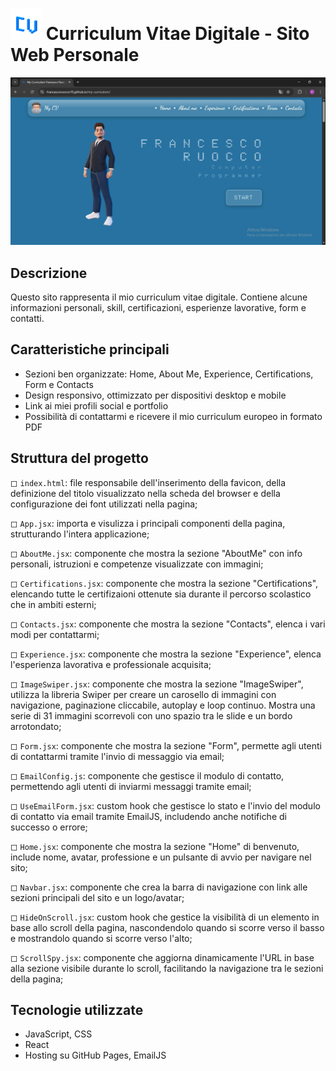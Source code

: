 # <img src="./image/Logo_favicon.png" alt="logo del sito" width="50" height="50" /> Curriculum Vitae Digitale - Sito Web Personale

![Anteprima della homepage](Homepage.JPG)

## Descrizione
Questo sito rappresenta il mio curriculum vitae digitale. Contiene alcune informazioni personali, skill, certificazioni, esperienze lavorative, form e contatti. 

## Caratteristiche principali
- Sezioni ben organizzate: Home, About Me, Experience, Certifications, Form e Contacts
- Design responsivo, ottimizzato per dispositivi desktop e mobile
- Link ai miei profili social e portfolio
- Possibilità di contattarmi e ricevere il mio curriculum europeo in formato PDF

## Struttura del progetto
◻ `index.html`: file responsabile dell'inserimento della favicon, della definizione del titolo visualizzato nella scheda del browser e della configurazione dei font utilizzati nella pagina;

◻ `App.jsx`: importa e visulizza i principali componenti della pagina, strutturando l'intera applicazione;

◻ `AboutMe.jsx`: componente che mostra la sezione "AboutMe" con info personali, istruzioni e competenze visualizzate con immagini;

◻ `Certifications.jsx`: componente che mostra la sezione "Certifications", elencando tutte le certifizaioni ottenute sia durante il percorso scolastico che in ambiti esterni;

◻ `Contacts.jsx`: componente che mostra la sezione "Contacts", elenca i vari modi per contattarmi;

◻ `Experience.jsx`: componente che mostra la sezione "Experience", elenca l'esperienza lavorativa e professionale acquisita;

◻ `ImageSwiper.jsx`: componente che mostra la sezione "ImageSwiper", utilizza la libreria Swiper per creare un carosello di immagini con navigazione, paginazione cliccabile, autoplay e loop continuo. Mostra una serie di 31 immagini scorrevoli con uno spazio tra le slide e un bordo arrotondato;

◻ `Form.jsx`: componente che mostra la sezione "Form", permette agli utenti di contattarmi tramite l'invio di messaggio via email;

◻ `EmailConfig.js`: componente che gestisce il modulo di contatto, permettendo agli utenti di inviarmi messaggi tramite email;

◻ `UseEmailForm.jsx`: custom hook che gestisce lo stato e l'invio del modulo di contatto via email tramite EmailJS, includendo anche notifiche di successo o errore;

◻ `Home.jsx`: componente che mostra la sezione "Home" di benvenuto, include nome, avatar, professione e un pulsante di avvio per navigare nel sito;

◻ `Navbar.jsx`: componente che crea la barra di navigazione con link alle sezioni principali del sito e un logo/avatar;

◻ `HideOnScroll.jsx`: custom hook che gestice la visibilità di un elemento in base allo scroll della pagina, nascondendolo quando si scorre verso il basso e mostrandolo quando si scorre verso l'alto;

◻ `ScrollSpy.jsx`: componente che aggiorna dinamicamente l'URL in base alla sezione visibile durante lo scroll, facilitando la navigazione tra le sezioni della pagina;

## Tecnologie utilizzate
- JavaScript, CSS
- React
- Hosting su GitHub Pages, EmailJS
